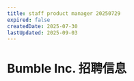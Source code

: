 ```yaml
---
title: staff product manager 20250729
expired: false
createdDate: 2025-07-30
lastUpdated: 2025-09-03
---
```


# Bumble Inc. 招聘信息

<JobPostingTable job-posting-json-path="bumble/data/staff-product-manager-20250729" />